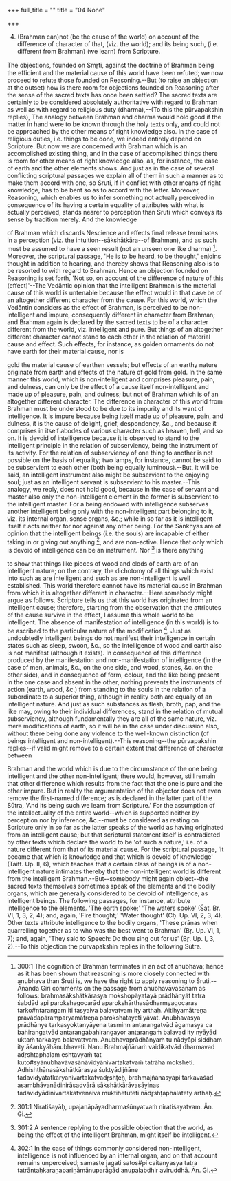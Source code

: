 +++
full_title = ""
title = "04 None"

+++


4. (Brahman can)not (be the cause of the world) on account of the difference of character of that, (viz. the world); and its being such, (i.e. different from Brahman) (we learn) from Scripture.

The objections, founded on Smr̥ti, against the doctrine of Brahman being the efficient and the material cause of this world have been refuted; we now proceed to refute those founded on Reasoning.--But (to raise an objection at the outset) how is there room for objections founded on Reasoning after the sense of the sacred texts has once been settled? The sacred texts are certainly to be considered absolutely authoritative with regard to Brahman as well as with regard to religious duty (dharma),--(To this the pūrvapakshin replies), The analogy between Brahman and dharma would hold good if the matter in hand were to be known through the holy texts only, and could not be approached by the other means of right knowledge also. In the case of religious duties, i.e. things to be done, we indeed entirely depend on Scripture. But now we are concerned with Brahman which is an accomplished existing thing, and in the case of accomplished things there is room for other means of right knowledge also, as, for instance, the case of earth and the other elements shows. And just as in the case of several conflicting scriptural passages we explain all of them in such a manner as to make them accord with one, so Śruti, if in conflict with other means of right knowledge, has to be bent so as to accord with the letter. Moreover, Reasoning, which enables us to infer something not actually perceived in consequence of its having a certain equality of attributes with what is actually perceived, stands nearer to perception than Śruti which conveys its sense by tradition merely. And the knowledge

of Brahman which discards Nescience and effects final release terminates in a perception (viz. the intuition--sākshātkāra--of Brahman), and as such must be assumed to have a seen result (not an unseen one like dharma) [^fn_268]. Moreover, the scriptural passage, 'He is to be heard, to be thought,' enjoins thought in addition to hearing, and thereby shows that Reasoning also is to be resorted to with regard to Brahman. Hence an objection founded on Reasoning is set forth, 'Not so, on account of the difference of nature of this (effect)'--The Vedāntic opinion that the intelligent Brahman is the material cause of this world is untenable because the effect would in that case be of an altogether different character from the cause. For this world, which the Vedāntin considers as the effect of Brahman, is perceived to be non-intelligent and impure, consequently different in character from Brahman; and Brahman again is declared by the sacred texts to be of a character different from the world, viz. intelligent and pure. But things of an altogether different character cannot stand to each other in the relation of material cause and effect. Such effects, for instance, as golden ornaments do not have earth for their material cause, nor is

[^fn_268]: 300:1 The cognition of Brahman terminates in an act of anubhava; hence as it has been shown that reasoning is more closely connected with anubhava than Śruti is, we have the right to apply reasoning to Śruti.--Ānanda Giri comments on the passage from anubhavāvasānam as follows: brahmasākshātkārasya mokshopāyatayā prādhānyāt tatra śabdād api parokshagocarād aparokshārthasādharmyagocaras tarko#ntarangam iti tasyaiva balavatvam ity arthaḥ. Aitihyamātreṇa pravādapāramparyamātreṇa parokshatayeti yāvat. Anubhavasya prādhānye tarkasyoktanyāyena tasminn antarangatvād āgamasya ca bahirangatvād antarangabahirangayor antarangaṁ balavad ity nyāyād uktaṁ tarkasya balavattvam. Anubhavaprādhānyaṁ tu nādyāpi siddham ity āśankyāhānubhaveti. Nanu Brahmajñānaṁ vaidikatvād dharmavad adr̥shṭaphalam eshṭavyaṁ tat kuto#syānubhavāvasānāvidyānivartakatvaṁ tatrāha moksheti. Adhishṭḥānasākshātkārasya śuktyādijñāne tadavidyātatkāryanivartakatvadr̥shṭeḥ, brahmajñānasyāpi tarkavaśād asambhāvanādinirāsadvārā sākshātkārāvasāyinas tadavidyādinivartakatvenaiva muktihetuteti nādr̥shṭaphalatety arthaḥ.

gold the material cause of earthen vessels; but effects of an earthy nature originate from earth and effects of the nature of gold from gold. In the same manner this world, which is non-intelligent and comprises pleasure, pain, and dulness, can only be the effect of a cause itself non-intelligent and made up of pleasure, pain, and dulness; but not of Brahman which is of an altogether different character. The difference in character of this world from Brahman must be understood to be due to its impurity and its want of intelligence. It is impure because being itself made up of pleasure, pain, and dulness, it is the cause of delight, grief, despondency, &c., and because it comprises in itself abodes of various character such as heaven, hell, and so on. It is devoid of intelligence because it is observed to stand to the intelligent principle in the relation of subserviency, being the instrument of its activity. For the relation of subserviency of one thing to another is not possible on the basis of equality; two lamps, for instance, cannot be said to be subservient to each other (both being equally luminous).--But, it will be said, an intelligent instrument also might be subservient to the enjoying soul; just as an intelligent servant is subservient to his master.--This analogy, we reply, does not hold good, because in the case of servant and master also only the non-intelligent element in the former is subservient to the intelligent master. For a being endowed with intelligence subserves another intelligent being only with the non-intelligent part belonging to it, viz. its internal organ, sense organs, &c.; while in so far as it is intelligent itself it acts neither for nor against any other being. For the Sānkhyas are of opinion that the intelligent beings (i.e. the souls) are incapable of either taking in or giving out anything [^fn_269], and are non-active. Hence that only which is devoid of intelligence can be an instrument. Nor  [^fn_270] is there anything

[^fn_269]: 301:1 Niratiśayāḥ, upajanāpāyadharmaśūnyatvaṁ niratiśayatvam. Ān. Gi.

[^fn_270]: 301:2 A sentence replying to the possible objection that the world, as being the effect of the intelligent Brahman, might itself be intelligent.

to show that things like pieces of wood and clods of earth are of an intelligent nature; on the contrary, the dichotomy of all things which exist into such as are intelligent and such as are non-intelligent is well established. This world therefore cannot have its material cause in Brahman from which it is altogether different in character.--Here somebody might argue as follows. Scripture tells us that this world has originated from an intelligent cause; therefore, starting from the observation that the attributes of the cause survive in the effect, I assume this whole world to be intelligent. The absence of manifestation of intelligence (in this world) is to be ascribed to the particular nature of the modification [^fn_271]. Just as undoubtedly intelligent beings do not manifest their intelligence in certain states such as sleep, swoon, &c., so the intelligence of wood and earth also is not manifest (although it exists). In consequence of this difference produced by the manifestation and non-manifestation of intelligence (in the case of men, animals, &c., on the one side, and wood, stones, &c. on the other side), and in consequence of form, colour, and the like being present in the one case and absent in the other, nothing prevents the instruments of action (earth, wood, &c.) from standing to the souls in the relation of a subordinate to a superior thing, although in reality both are equally of an intelligent nature. And just as such substances as flesh, broth, pap, and the like may, owing to their individual differences, stand in the relation of mutual subserviency, although fundamentally they are all of the same nature, viz. mere modifications of earth, so it will be in the case under discussion also, without there being done any violence to the well-known distinction (of beings intelligent and non-intelligent).--This reasoning--the pūrvapakshin replies--if valid might remove to a certain extent that difference of character between

[^fn_271]: 302:1 In the case of things commonly considered non-intelligent, intelligence is not influenced by an internal organ, and on that account remains unperceived; samaste jagati satos#pi caitanyasya tatra tatrāntaḥkaraṇapariṇāmānuparāgād anupalabdhir aviruddhā. Ān. Gi.

 Brahman and the world which is due to the circumstance of the one being intelligent and the other non-intelligent; there would, however, still remain that other difference which results from the fact that the one is pure and the other impure. But in reality the argumentation of the objector does not even remove the first-named difference; as is declared in the latter part of the Sūtra, 'And its being such we learn from Scripture.' For the assumption of the intellectuality of the entire world--which is supported neither by perception nor by inference, &c.--must be considered as resting on Scripture only in so far as the latter speaks of the world as having originated from an intelligent cause; but that scriptural statement itself is contradicted by other texts which declare the world to be 'of such a nature,' i.e. of a nature different from that of its material cause. For the scriptural passage, 'It became that which is knowledge and that which is devoid of knowledge' (Taitt. Up. II, 6), which teaches that a certain class of beings is of a non-intelligent nature intimates thereby that the non-intelligent world is different from the intelligent Brahman.--But--somebody might again object--the sacred texts themselves sometimes speak of the elements and the bodily organs, which are generally considered to be devoid of intelligence, as intelligent beings. The following passages, for instance, attribute intelligence to the elements. 'The earth spoke;' 'The waters spoke' (Śat. Br. VI, 1, 3, 2; 4); and, again, 'Fire thought;' 'Water thought' (Cḥ. Up. VI, 2, 3; 4). Other texts attribute intelligence to the bodily organs, 'These prāṇas when quarrelling together as to who was the best went to Brahman' (Br̥. Up. VI, 1, 7); and, again, 'They said to Speech: Do thou sing out for us' (Br̥. Up. I, 3, 2).--To this objection the pūrvapakshin replies in the following Sūtra.

